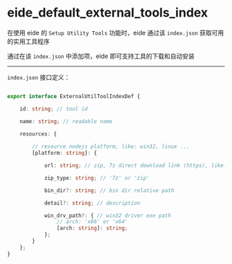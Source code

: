 
# eide_default_external_tools_index

在使用 eide 的 `Setup Utility Tools` 功能时，eide 通过该 `index.json` 获取可用的实用工具程序

通过在该 `index.json` 中添加项，eide 即可支持工具的下载和自动安装

---

`index.json` 接口定义：

```ts

export interface ExternalUtilToolIndexDef {

	id: string; // tool id

	name: string; // readable name

	resources: {
		
		// resource nodejs platform, like: win32, linux ...
		[platform: string]: {

			url: string; // zip, 7z direct download link (https), like: 'https://test.com/gcc.zip'

			zip_type: string; // '7z' or 'zip'

			bin_dir?: string; // bin dir relative path

			detail?: string; // description

			win_drv_path?: { // win32 driver exe path
				// arch: 'x86' or 'x64'
				[arch: string]: string;
			};
		}
	};
}

```
